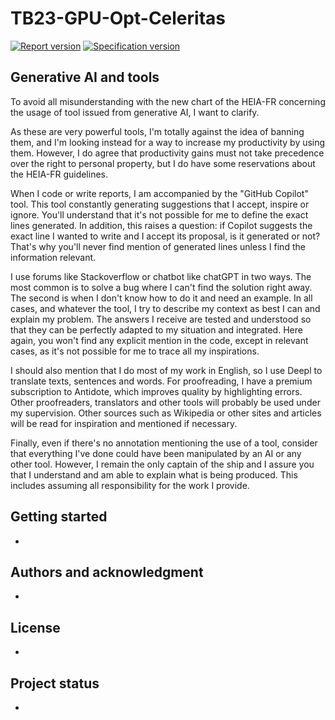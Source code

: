 # TB23-GPU-Opt-Celeritas

[![Report version](https://gitlab.forge.hefr.ch/frederic.bapst/tb23-gpu-opt-celeritas/-/jobs/artifacts/main/raw/doc/report.svg?job=compile-report-pdf)](https://frederic.bapst.pages.forge.hefr.ch/tb23-gpu-opt-celeritas/Report_TB_2223_GPU-OPT.pdf)
[![Specification version](https://gitlab.forge.hefr.ch/frederic.bapst/tb23-gpu-opt-celeritas/-/jobs/artifacts/main/raw/doc/specification.svg?job=compile-specification-pdf)](https://frederic.bapst.pages.forge.hefr.ch/tb23-gpu-opt-celeritas/Spec_TB_2223_GPU-OPT.pdf)


## Generative AI and tools

To avoid all misunderstanding with the new chart of the HEIA-FR concerning the usage of tool issued from generative AI, I want to clarify.

As these are very powerful tools, I'm totally against the idea of banning them, and I'm looking instead for a way to increase my productivity by using them.
However, I do agree that productivity gains must not take precedence over the right to personal property, but I do have some reservations about the HEIA-FR guidelines.

When I code or write reports, I am accompanied by the "GitHub Copilot" tool.
This tool constantly generating suggestions that I accept, inspire or ignore.
You'll understand that it's not possible for me to define the exact lines generated.
In addition, this raises a question: if Copilot suggests the exact line I wanted to write and I accept its proposal, is it generated or not?
That's why you'll never find mention of generated lines unless I find the information relevant.

I use forums like Stackoverflow or chatbot like chatGPT in two ways.
The most common is to solve a bug where I can't find the solution right away.
The second is when I don't know how to do it and need an example.
In all cases, and whatever the tool, I try to describe my context as best I can and explain my problem.
The answers I receive are tested and understood so that they can be perfectly adapted to my situation and integrated.
Here again, you won't find any explicit mention in the code, except in relevant cases, as it's not possible for me to trace all my inspirations.

I should also mention that I do most of my work in English, so I use Deepl to translate texts, sentences and words.
For proofreading, I have a premium subscription to Antidote, which improves quality by highlighting errors.
Other proofreaders, translators and other tools will probably be used under my supervision.
Other sources such as Wikipedia or other sites and articles will be read for inspiration and mentioned if necessary.

Finally, even if there's no annotation mentioning the use of a tool, consider that everything I've done could have been manipulated by an AI or any other tool.
However, I remain the only captain of the ship and I assure you that I understand and am able to explain what is being produced.
This includes assuming all responsibility for the work I provide.

## Getting started

-

## Authors and acknowledgment

-

## License

-

## Project status

-
